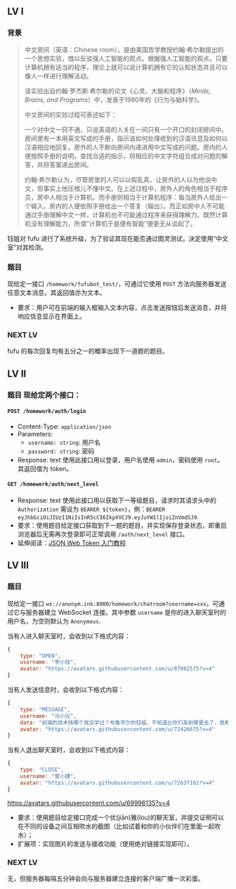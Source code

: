 ## LV I

### 背景

> 中文房间（英语：Chinese room），是由美国哲学教授约翰·希尔勒提出的一个思想实验，借以反驳强人工智能的观点。根据强人工智能的观点，只要计算机拥有适当的程序，理论上就可以说计算机拥有它的认知状态并且可以像人一样进行理解活动。
>
> 该实验出自约翰·罗杰斯·希尔勒的论文《心灵、大脑和程序》（*Minds, Brains, and Programs*）中，发表于1980年的《行为与脑科学》。
>
> 中文房间的实验过程可表述如下：
>
> 一个对中文一窍不通，只说英语的人关在一间只有一个开口的封闭房间中。房间里有一本用英文写成的手册，指示该如何处理收到的汉语讯息及如何以汉语相应地回复。房外的人不断向房间内递进用中文写成的问题。房内的人便按照手册的说明，查找合适的指示，将相应的中文字符组合成对问题的解答，并将答案递出房间。
>
> 约翰·希尔勒认为，尽管房里的人可以以假乱真，让房外的人以为他说中文，但事实上他压根儿不懂中文。在上述过程中，房外人的角色相当于程序员，房中人相当于计算机，而手册则相当于计算机程序：每当房外人给出一个输入，房内的人便依照手册给出一个答复（输出）。而正如房中人不可能通过手册理解中文一样，计算机也不可能通过程序来获得理解力。既然计算机没有理解能力，所谓“计算机于是便有智能”便更无从谈起了。

钰姐对 fufu 进行了系统升级，为了验证其现在能否通过图灵测试，决定使用“中文室”对其检测。

### 题目

现给定一接口 `/homework/fufubot_test/`，可通过它使用 `POST` 方法向服务器发送任意文本消息，其返回值亦为文本。

- 要求：用户可在前端的输入框输入文本内容，点击发送按钮后发送消息，并将响应信息显示在界面上。

### NEXT LV

fufu 的每次回复均有五分之一的概率出现下一道题的题目。

## LV II 
### 题目 现给定两个接口： 
#### `POST /homework/auth/login` 
- Content-Type: `application/json` 
- Parameters: 
    - `username: string`: 用户名 
    - `password: string`: 密码 
- Response: text 
使用此接口用以登录，用户名使用 `admin`，密码使用 `root`。其返回值为 token。 
#### `GET /homework/auth/next_level` 
- Response: text 
使用此接口用以获取下一等级题目，请求时其请求头中的 `Authorization` 需设为 `BEARER ${token}`，例：`BEARER eyJhbGciOiJIUzI1NiIsInR5cCI6IkpXVCJ9.eyJuYW1lIjoiZnVmdSJ9`. 
- 要求：使用题目给定接口获取到下一题的题目，并实现保存登录状态，即重启浏览器后无需再次登录即可正常调用 `/auth/next_level` 接口。 
- 延伸阅读：[JSON Web Token 入门教程](http://www.ruanyifeng.com/blog/2018/07/json_web_token-tutorial.html) 

## LV III

### 题目

现给定一接口 `ws://anonym.ink:8000/homework/chatroom?username=xxx`，可通过它与服务器建立 WebSocket 连接。其中参数 `username` 是你的进入聊天室时的用户名，为空则默认为 `Anonymous`. 

当有人进入聊天室时，会收到以下格式内容：

```javascript
{
    type: "OPEN",
    username: "李小钰",
    avatar: "https://avatars.githubusercontent.com/u/87082575?v=4"
}
```

当有人发送信息时，会收到以下格式内容：

```javascript
{
    type: "MESSAGE",
    username: "马小仪",
    data: "前端的技术栈哪个我没学过？布鲁奈尔的钰姐，不知道比你们高到哪里去了，我和她谈笑风生。",
    avatar: "https://avatars.githubusercontent.com/u/72426675?v=4"
}
```

当有人退出聊天室时，会收到以下格式内容：

```javascript
{
    type: "CLOSE",
    username: "曾小捷",
    avatar: "https://avatars.githubusercontent.com/u/72637162?v=4"
}
```


https://avatars.githubusercontent.com/u/69996135?v=4


- 要求：使用题目给定接口完成一个优(jiǎn)雅(lòu)的聊天室，并提交证明可以在不同的设备之间互相吹水的截图（比如试着和你的小伙伴们在里面一起吹水）；
- 扩展项：实现图片的发送与接收功能（使用绝对链接实现即可）。

### NEXT LV

无，但服务器每隔五分钟会向与服务器建立连接的客户端广播一次彩蛋。
